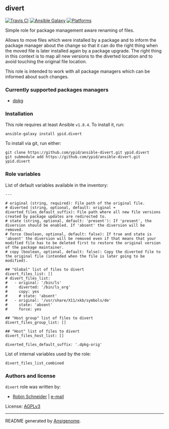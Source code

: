 ## divert

[![Travis CI](http://img.shields.io/travis/ypid/ansible-divert.svg?style=flat)](http://travis-ci.org/ypid/ansible-divert)
[![Ansible Galaxy](http://img.shields.io/badge/galaxy-ypid.divert-660198.svg?style=flat)](https://galaxy.ansible.com/list#/roles/4668)
[![Platforms](http://img.shields.io/badge/platforms-debian%20/%20ubuntu-lightgrey.svg?style=flat)](#)


Simple role for package management aware renaming of files.

Allows to move files which were installed by a package and to inform the package manager about the change so that it can do the right thing when the moved file is later installed again by a package upgrade. The right thing in this context is to map all new versions to the diverted location and to avoid touching the original file location.

This role is intended to work with all package managers which can be informed about such changes.

### Currently supported packages managers

* [dpkg](https://en.wikipedia.org/wiki/Dpkg)

### Installation

This role requires at least Ansible `v1.8.4`. To install it, run:

    ansible-galaxy install ypid.divert

To install via git, run either:

    git clone https://github.com/ypid/ansible-divert.git ypid.divert
    git submodule add https://github.com/ypid/ansible-divert.git ypid.divert




### Role variables

List of default variables available in the inventory:

    ---
    
    # original (string, required): File path of the original file.
    # diverted (string, optional, default: original + diverted_files_default_suffix): File path where all new file versions created by package updates are redirected to.
    # state (string, optional, default: 'present'): If 'present', the diversion should be enabled. If 'absent' the diversion will be removed.
    # force (boolean, optional, default: false): If true and state is 'absent' the diversion will be removed even if that means that your modified file has to be deleted first to restore the original version of the package maintainer.
    # copy (boolean, optional, default: false): Copy the diverted file to the original file (intended when the file is later going to be modified).
    
    ## "Global" list of files to divert
    divert_files_list: []
    # divert_files_list:
    #   - original: '/bin/ls'
    #     diverted: '/bin/ls_org'
    #     copy: yes
    #     # state: 'absent'
    #   - original: '/usr/share/X11/xkb/symbols/de'
    #     state: 'absent'
    #     force: yes
    
    ## "Host group" list of files to divert
    divert_files_group_list: []
    
    ## "Host" list of files to divert
    divert_files_host_list: []
    
    diverted_files_default_suffix: '.dpkg-orig'

List of internal variables used by the role:

    divert_files_list_combined


### Authors and license

`divert` role was written by:

- [Robin Schneider](https://github.com/ypid) | [e-mail](mailto:ypid@riseup.net)

License: [AGPLv3](https://tldrlegal.com/license/gnu-affero-general-public-license-v3-%28agpl-3.0%29)

***

README generated by [Ansigenome](https://github.com/nickjj/ansigenome/).

